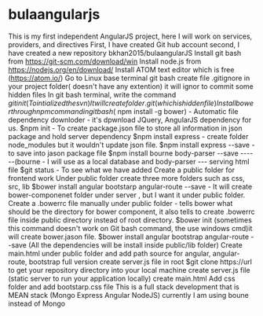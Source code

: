 # bulaangularjs
This is my first independent AngularJS project, here I will work on services, providers, and directives
First, I have created Git hub account
second, I have created a new repository bkhan2015/bulaangularJS
Install git bash from https://git-scm.com/download/win
Install node.js from https://nodejs.org/en/download/
Install ATOM text editor which is free (https://atom.io/)
Go to Linux base terminal git bash
create file .gitignore in your project folder( doesn't have any extention) it will ignor to commit some hidden files
In git bash terminal, write the command $git init (To intialized the svn)
It will create folder .git ( which is hidden file)
Install bower through npm command in git bash ($ npm install -g bower) - Automatic file dependency downloder - it's dpwnload JQuery, AngularJS dependency for us.
$npm init - To create package.json file to store all information in json package and hold server dependency
$npm install express - create folder node_modules but it wouldn't update json file.
$npm install express --save - to save into jason package file
$npm install bourne body-parser --save ------(bourne - I will use as a local database and body-parser --- serving html file
$git status - To see what we have added
Create a public folder for frontend work
Under public folder create three more folders such as css, src, lib
$bower install angular bootstarp angular-route --save - It will create bower-componenet folder under server , but I want it under public folder.
Create a .bowerrc file manually under public folder - tells bower what should be the directory for bower component, it also tells to create .bowerrc file inside public directory instead of root directory.
$bower init (sometimes this command doesn't work on Git bash command, the use windows cmd)it will create bower.jason file.
$bower install angular bootstrap angular-route --save (All the dependencies will be install inside public/lib folder)
Create main.html under public folder and add path source for angular, angular-route, bootstrap full version
create server.js file in root
$git clone https://url to get your repository directory into your local machine
create server.js file (static server to run your application locally)
create main.html
Add css folder and add bootstarp.css file
This is a full stack development that is MEAN stack (Mongo Express Angular NodeJS) currently I am using boune instead of Mongo

